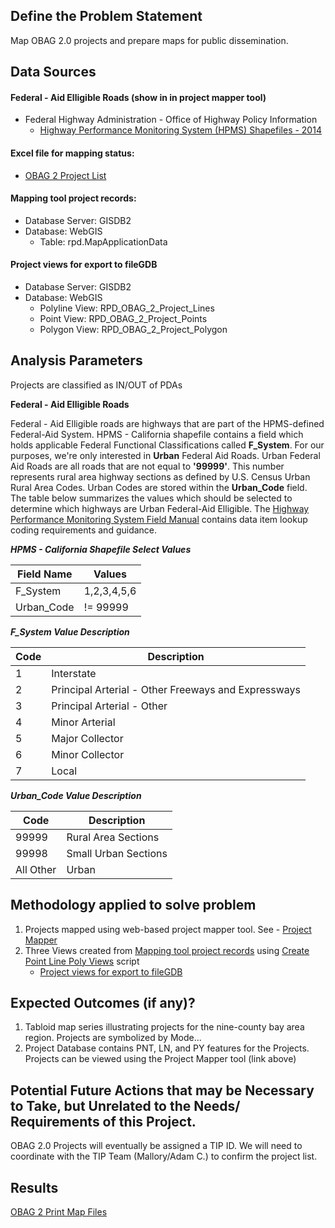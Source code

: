 ## Define the Problem Statement

Map OBAG 2.0 projects and prepare maps for public dissemination.

## Data Sources

#### Federal - Aid Elligible Roads (show in in project mapper tool) 
- Federal Highway Administration - Office of Highway Policy Information 
   - [Highway Performance Monitoring System (HPMS) Shapefiles - 2014](https://www.fhwa.dot.gov/policyinformation/hpms/shapefiles.cfm)

#### Excel file for mapping status: 
- [OBAG 2 Project List](https://mtcdrive.app.box.com/file/213843146655)
#### Mapping tool project records:
- Database Server: GISDB2
- Database: WebGIS
    - Table: rpd.MapApplicationData
#### Project views for export to fileGDB
- Database Server: GISDB2
- Database: WebGIS
    - Polyline View: RPD_OBAG_2_Project_Lines 
    - Point View: RPD_OBAG_2_Project_Points
    - Polygon View: RPD_OBAG_2_Project_Polygon

## Analysis Parameters

Projects are classified as IN/OUT of PDAs

**Federal - Aid Elligible Roads** 

Federal - Aid Elligible roads are highways that are part of the HPMS-defined Federal-Aid System. HPMS - California shapefile contains a field which holds applicable Federal Functional Classifications called **F_System**. For our purposes, we're only interested in **Urban** Federal Aid Roads. Urban Federal Aid Roads are all roads that are not equal to **'99999'**. This number represents rural area highway sections as defined by U.S. Census Urban Rural Area Codes. Urban Codes are stored within the **Urban_Code** field. The table below summarizes the values which should be selected to determine which highways are Urban Federal-Aid Elligible. The [Highway Performance Monitoring System Field Manual](https://www.fhwa.dot.gov/policyinformation/hpms/fieldmanual/hpms_field_manual_dec2016.pdf) contains data item lookup coding requirements and guidance. 

***HPMS - California Shapefile Select Values***

|Field Name | Values    |
|-----------|-----------|
|F_System   |1,2,3,4,5,6|
|Urban_Code | != 99999  |

***F_System Value Description***

|Code |Description                                        |
|-----|---------------------------------------------------|
|1    |Interstate                                         |
|2    |Principal Arterial - Other Freeways and Expressways|      
|3    |Principal Arterial - Other                         |
|4    |Minor Arterial                                     |
|5    |Major Collector                                    |
|6    |Minor Collector                                    |
|7    |Local                                              |

***Urban_Code Value Description***

|Code     |Description         |
|---------|--------------------|
|99999    |Rural Area Sections |
|99998    |Small Urban Sections|
|All Other|Urban               | 


## Methodology applied to solve problem

1. Projects mapped using web-based project mapper tool. See - [Project Mapper](http://project-mapper.us-west-2.elasticbeanstalk.com/)
2. Three Views created from [Mapping tool project records](#mapping-tool-project-records) using [Create Point Line Poly Views](https://github.com/BayAreaMetro/Spatial-Analysis-Mapping-Projects/blob/master/OBAG-2-Project-Mapping/Scripts/Create_Point_Line_Poly_Views.sql) script
    - [Project views for export to fileGDB](#project-views-for-export-to-fileGDB)

## Expected Outcomes (if any)?

1. Tabloid map series illustrating projects for the nine-county bay area region.  Projects are symbolized by Mode...  
2. Project Database contains PNT, LN, and PY features for the Projects.  Projects can be viewed using the Project Mapper tool (link above)

## Potential Future Actions that may be Necessary to Take, but Unrelated to the Needs/ Requirements of this Project.

OBAG 2.0 Projects will eventually be assigned a TIP ID. We will need to coordinate with the TIP Team (Mallory/Adam C.) to confirm the project list.

## Results

[OBAG 2 Print Map Files](https://mtcdrive.box.com/s/pynzziqwe8b7ur74jdpdxzxc8vkdpa6w)
